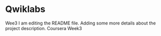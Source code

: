 # Qwiklabs
Wee3
I am editing the README file. Adding some more details about the project description.
Coursera Week3
